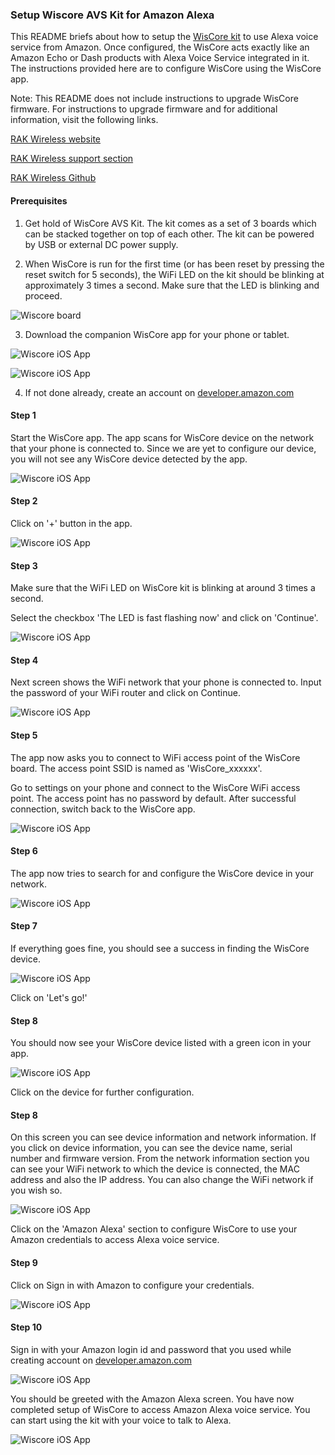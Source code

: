 ### Setup Wiscore AVS Kit for Amazon Alexa

This README briefs about how to setup the [WisCore kit](http://www.rakwireless.com/en/WisKeyOSH/WisCore) to use Alexa voice service from Amazon. Once configured, the WisCore acts exactly like an Amazon Echo or Dash products with Alexa Voice Service integrated in it. The instructions provided here are to configure WisCore using the WisCore app.


Note: This README does not include instructions to upgrade WisCore firmware. For instructions to upgrade firmware and for additional information, visit the following links.

[RAK Wireless website](http://www.rakwireless.com/en/)

[RAK Wireless support section](http://support.rakwireless.com/)

[RAK Wireless Github](https://github.com/RAKWireless/WisCore)


#### Prerequisites

1. Get hold of WisCore AVS Kit. The kit comes as a set of 3 boards which can be stacked together on top of each other. The kit can be powered by USB or external DC power supply.

2. When WisCore is run for the first time (or has been reset by pressing the reset switch for 5 seconds), the WiFi LED on the kit should be blinking at approximately 3 times a second. Make sure that the LED is blinking and proceed.

![Wiscore board](../images/Wiscore.jpg)

3. Download the companion WisCore app for your phone or tablet.

![Wiscore iOS App](../images/Wiscore_app_0.png)

![Wiscore iOS App](../images/Wiscore_app_00.png)

4. If not done already, create an account on  [developer.amazon.com](https://developer.amazon.com)

#### Step 1

Start the WisCore app. The app scans for WisCore device on the network that your phone is connected to. Since we are yet to configure our device, you will not see any WisCore device detected by the app.

![Wiscore iOS App](../images/Wiscore_app_1.png)

#### Step 2

Click on '+' button in the app.

![Wiscore iOS App](../images/Wiscore_app_2.png)

#### Step 3

Make sure that the WiFi LED on WisCore kit is blinking at around 3 times a second.

Select the checkbox 'The LED is fast flashing now' and click on 'Continue'.

![Wiscore iOS App](../images/Wiscore_app_3.png)

#### Step 4

Next screen shows the WiFi network that your phone is connected to. Input the password of your WiFi router and click on Continue.

![Wiscore iOS App](../images/Wiscore_app_4.png)

#### Step 5

The app now asks you to connect to WiFi access point of the WisCore board. The access point SSID is named as 'WisCore_xxxxxx'.

Go to settings on your phone and connect to the WisCore WiFi access point. The access point has no password by default. After successful  connection, switch back to the WisCore app.

![Wiscore iOS App](../images/Wiscore_app_5.png)


#### Step 6

The app now tries to search for and configure the WisCore device in your network.

![Wiscore iOS App](../images/Wiscore_app_6.png)


#### Step 7

If everything goes fine, you should see a success in finding the WisCore device.

![Wiscore iOS App](../images/Wiscore_app_7.png)

Click on 'Let's go!'

#### Step 8

You should now see your WisCore device listed with a green icon in your app.

![Wiscore iOS App](../images/Wiscore_app_8.png)

Click on the device for further configuration.

#### Step 8

On this screen you can see device information and network information. If you click on device information, you can see the device name, serial number and firmware version. From the network information section you can see your WiFi network to which the device is connected, the MAC address and also the IP address. You can also change the WiFi network if you wish so.

![Wiscore iOS App](../images/Wiscore_app_9.png)

Click on the 'Amazon Alexa' section to configure WisCore to use your Amazon credentials to access Alexa voice service.

#### Step 9

Click on Sign in with Amazon to configure your credentials.

![Wiscore iOS App](../images/Wiscore_app_b.png)


#### Step 10

Sign in with your Amazon login id and password that you used while creating account on [developer.amazon.com](https://developer.amazon.com)

![Wiscore iOS App](../images/Wiscore_app_c.png)


You should be greeted with the Amazon Alexa screen. You have now completed setup of WisCore to access Amazon Alexa voice service. You can start using the kit with your voice to talk to Alexa.

![Wiscore iOS App](../images/Wiscore_app_d.png)
